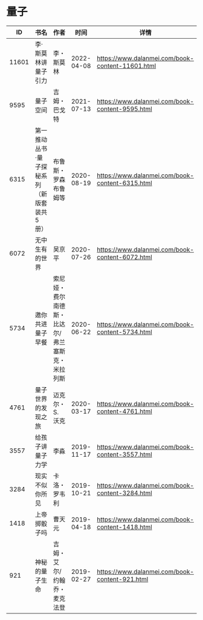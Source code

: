 # 量子

| ID | 书名 | 作者 | 时间 | 详情 | 下载页面 | EPUB下载链接 | MOBI下载链接 | AZW3下载链接 |
| --- | --- | --- | --- | --- | --- | --- | --- | --- |
| 11601 | 李·斯莫林讲量子引力 | 李・斯莫林 | 2022-04-08 | https://www.dalanmei.com/book-content-11601.html | https://www.dalanmei.com/download-book-11601.html | http://ct.dalanmei.com/f/31084289-570171263-f24fc0 | http://ct.dalanmei.com/f/31084289-570291499-50131e | http://ct.dalanmei.com/f/31084289-570360298-3f5f4f |
| 9595 | 量子空间 | 吉姆・巴戈特 | 2021-07-13 | https://www.dalanmei.com/book-content-9595.html | https://www.dalanmei.com/download-book-9595.html | http://ct.dalanmei.com/f/31084289-571729448-f64636 | http://ct.dalanmei.com/f/31084289-572080721-71855f | http://ct.dalanmei.com/f/31084289-572108519-3990f0 |
| 6315 | 第一推动丛书·量子探秘系列（新版套装共5册） | 布鲁斯・罗森布鲁姆等 | 2020-08-19 | https://www.dalanmei.com/book-content-6315.html | https://www.dalanmei.com/download-book-6315.html | http://ct.dalanmei.com/f/31084289-571555654-a2741f | http://ct.dalanmei.com/f/31084289-571908776-efb5ab | http://ct.dalanmei.com/f/31084289-572203125-74a82e |
| 6072 | 无中生有的世界 | 吴京平 | 2020-07-26 | https://www.dalanmei.com/book-content-6072.html | https://www.dalanmei.com/download-book-6072.html | http://ct.dalanmei.com/f/31084289-571559371-1521d3 | http://ct.dalanmei.com/f/31084289-571922023-bdee15 | http://ct.dalanmei.com/f/31084289-572211702-8a3983 |
| 5734 | 邀你共进量子早餐 | 索尼娅・费尔南德斯・比达尔/弗兰塞斯克・米拉列斯 | 2020-06-22 | https://www.dalanmei.com/book-content-5734.html | https://www.dalanmei.com/download-book-5734.html | http://ct.dalanmei.com/f/31084289-571607765-a07ff2 | http://ct.dalanmei.com/f/31084289-571736150-6008b1 | http://ct.dalanmei.com/f/31084289-571914292-cae860 |
| 4761 | 量子世界的发现之旅 | 迈克尔・S. 沃克 | 2020-03-17 | https://www.dalanmei.com/book-content-4761.html | https://www.dalanmei.com/download-book-4761.html | http://ct.dalanmei.com/f/31084289-571594161-9872c6 | http://ct.dalanmei.com/f/31084289-572127701-914e8d | http://ct.dalanmei.com/f/31084289-571985097-85ebc7 |
| 3557 | 给孩子讲量子力学 | 李淼 | 2019-11-17 | https://www.dalanmei.com/book-content-3557.html | https://www.dalanmei.com/download-book-3557.html | http://ct.dalanmei.com/f/31084289-571551804-e4e502 | http://ct.dalanmei.com/f/31084289-571878515-d8c4c5 | http://ct.dalanmei.com/f/31084289-572068947-3291de |
| 3284 | 现实不似你所见 | 卡洛・罗韦利 | 2019-10-21 | https://www.dalanmei.com/book-content-3284.html | https://www.dalanmei.com/download-book-3284.html | http://ct.dalanmei.com/f/31084289-571556358-d07c81 | http://ct.dalanmei.com/f/31084289-571913361-510c2e | http://ct.dalanmei.com/f/31084289-572073442-6a9add |
| 1418 | 上帝掷骰子吗 | 曹天元  | 2019-04-18 | https://www.dalanmei.com/book-content-1418.html | https://www.dalanmei.com/download-book-1418.html | http://ct.dalanmei.com/f/31084289-571422882-502877 | http://ct.dalanmei.com/f/31084289-571781870-f42d35 | http://ct.dalanmei.com/f/31084289-571882967-2a5248 |
| 921 | 神秘的量子生命 | 吉姆・艾尔/约翰乔・麦克法登 | 2019-02-27 | https://www.dalanmei.com/book-content-921.html | https://www.dalanmei.com/download-book-921.html | http://ct.dalanmei.com/f/31084289-571451639-73d961 | http://ct.dalanmei.com/f/31084289-571785309-d7d7d0 | http://ct.dalanmei.com/f/31084289-571885451-022c61 |
